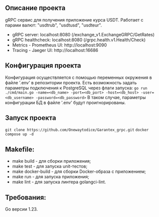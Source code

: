 ## Описание проекта

gRPC сервис для получения приложение курса USDT. Работает с парами валют: "usdtrub", "usdtusd", "usdteur".

- gRPC server: localhost:8080 (/exchange_v1.ExchangeGRPC/GetRates)
- gRPC healthcheck: localhost:8080 (/grpc.health.v1.Health/Check)
- Metrics - Prometheus UI: http://localhost:9090
- Tracing - Jaeger UI: http://localhost:16686


## Конфигурация проекта

Конфигурация осуществляется с помощью переменных окружения в файле '.env' в репозитории проекта.
Есть возможность задать параметры подключения к PostgreSQL через флаги запуска:
  `go run ./cmd/main.go -name=<db_name> -port=<db_port> -host=<db_host> -user=<db_username> -password=<db_password>`
В таком случае, параметры конфигурации БД в файле '.env' будут проигнорированы.

## Запуск проекта

  `git clone https://github.com/Onewaytodice/Garantex_grpc.git`
  `docker compose up -d`

## Makefile:

- make build - для сборки приложения;
- make test - для запуска unit-тестов;
- make docker-build - для сборки Docker-образа с приложением;
- make run - для запуска приложения;
- make lint - для запуска линтера golangci-lint.

## Требования:

Go версии 1.23.
